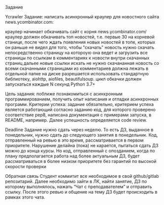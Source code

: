 Задание

Ycrawler
Задание: написать асинхронный краулер для новостного сайта news.ycombinator.com:

краулер начинает обкачивать сайт с корня news.ycombinator.com/
краулер должен обкачивать топ новостей, т.е. первые 30 на корневой станице, после чего ждать появления новых новостей в топе, которых он раньше не видел
для того, чтобы "скачать" новость нужно скачать непосредственно страницу на котороую она ведет и загрузить все страницы по ссылкам в комментариях к новости
внутри скачанных страниц дальее новые ссылки искать не нужно
скачананная новость со всеми скачанными страницами из комментариев должна лежать в отдельной папке на диске
разрешается использовать стандартную библиотеку, aiohttp, aiofiles, beautifulsoup.
цикл обкачки должен запускаться каждые N секунд
Python 3.7+

Цель задания: поближе познакомиться с асинхронным программированием, получить опыт написания и отладки асинхронных программ.
Критерии успеха: задание обязательно, критерием успеха является работающий согласно заданию код, для которого проверено соответствие pep8, написана документация с примерами запуска, в README, например. Далее успешность определяется code review.

Deadline
Задание нужно сдать через неделю. То есть ДЗ, выданное в понедельник, нужно сдать до следующего занятия в понедельник. Код, отправленный на ревью в это время, рассматривается в первом приоритете. Нарушение делайна (пока) не карается, пытаться сдать ДЗ можно до конца курсы. Но код, отправленный с опозданием, когда по плану предполагается работа над более актуальным ДЗ, будет рассматриваться в более низком приоритете без гарантий по высокой скорости проверки

Обратная связь
Cтудент коммитит все необходимое в свой github/gitlab репозитарий. Далее необходимо зайти в ЛК, найти занятие, ДЗ по которому выполнялось, нажать “Чат с преподавателем” и отправить ссылку. После этого ревью и общение на тему ДЗ будет происходить в рамках этого чата.